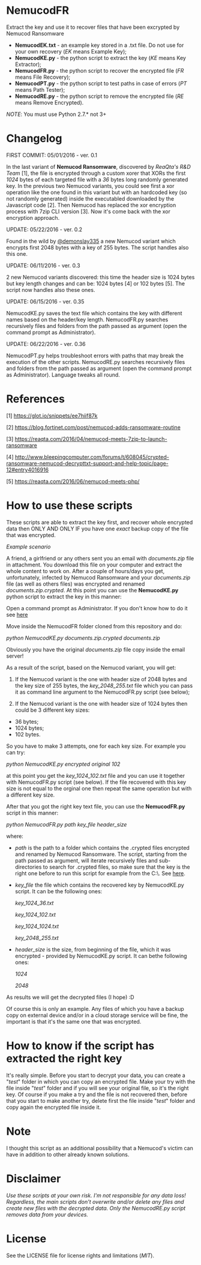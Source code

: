 # NemucodFR
Extract the key and use it to recover files that have been excrypted by Nemucod Ransomware

- **NemucodEK.txt** - an example key stored in a .txt file. Do not use for your own recovery (*EK* means Example Key);
- **NemucodKE.py** - the python script to extract the key (*KE* means Key Extractor);
- **NemucodFR.py** - the python script to recover the encrypted file (*FR* means File Recovery);
- **NemucodPT.py** - the python script to test paths in case of errors (*PT* means Path Tester);
- **NemucodRE.py** - the python script to remove the encrypted file (*RE* means Remove Encrypted).

*NOTE*: You must use Python 2.7.* not 3+

# Changelog

FIRST COMMIT: 05/01/2016 - ver. 0.1

In the last variant of **Nemucod Ransomware**, discovered by *ReaQta's R&D Team* [1], the file is encrypted through a custom xorer that XORs the first *1024* bytes of each targeted file with a *36* bytes long randomly generated key. In the previous two Nemucod variants, you could see first a xor operation like the one found in this variant but with an hardcoded key (so not randomly generated) inside the executabled downloaded by the Javascript code [2]. Then Nemucod has replaced the xor encryption process with 7zip CLI version [3]. Now it's come back with the xor encryption approach.

UPDATE: 05/22/2016 - ver. 0.2

Found in the wild by [@demonslay335](https://twitter.com/demonslay335) a new Nemucod variant which encrypts first 2048 bytes with a key of 255 bytes. The script handles also this one.

UPDATE: 06/11/2016 - ver. 0.3

2 new Nemucod variants discovered: this time the header size is 1024 bytes but key length changes and can be: 1024 bytes [4] or 102 bytes [5]. The script now handles also these ones.

UPDATE: 06/15/2016 - ver. 0.35

NemucodKE.py saves the text file which contains the key with different names based on the header/key length.
NemucodFR.py searches recursively files and folders from the path passed as argument (open the command prompt as Administrator).

UPDATE: 06/22/2016 - ver. 0.36

NemucodPT.py helps troubleshoot errors with paths that may break the execution of the other scripts.
NemucodRE.py searches recursively files and folders from the path passed as argument (open the command prompt as Administrator).
Language tweaks all round.

# References

[1] https://glot.io/snippets/ee7hiif87k

[2] https://blog.fortinet.com/post/nemucod-adds-ransomware-routine

[3] https://reaqta.com/2016/04/nemucod-meets-7zip-to-launch-ransomware

[4] http://www.bleepingcomputer.com/forums/t/608045/crypted-ransomware-nemucod-decrypttxt-support-and-help-topic/page-12#entry4016916

[5] https://reaqta.com/2016/06/nemucod-meets-php/

# How to use these scripts
These scripts are able to extract the key first, and recover whole encrypted data then ONLY AND ONLY IF you have one *exact* backup copy of the file that was encrypted.

_Example scenario_

A friend, a girlfriend or any others sent you an email with *documents.zip* file in attachment. You download this file on your computer and extract the whole content to work on. After a couple of hours/days you get, unfortunately, infected by Nemucod Ransomware and your *documents.zip* file (as well as others files) was encrypted and renamed *documents.zip.crypted*. At this point you can use the **NemucodKE.py** python script to extract the key in this manner:

Open a command prompt as Administrator. If you don't know how to do it see [here](https://technet.microsoft.com/en-us/library/cc947813(v=ws.10).aspx)

Move inside the NemucodFR folder cloned from this repository and do:

*python NemucodKE.py documents.zip.crypted documents.zip*

Obviously you have the original *documents.zip* file copy inside the email server!

As a result of the script, based on the Nemucod variant, you will get:

1) If the Nemucod variant is the one with header size of 2048 bytes and the key size of 255 bytes, the _key\_2048\_255.txt_ file which you can pass it as command line argument to the NemucodFR.py script (see below);

2) If the Nemucod variant is the one with header size of 1024 bytes then could be 3 different key sizes:
- 36 bytes;
- 1024 bytes;
- 102 bytes.

So you have to make 3 attempts, one for each key size.
For example you can try:

*python NemucodKE.py encrypted original 102*

at this point you get the _key\_1024\_102.txt_ file and you can use it together with NemucodFR.py script (see below). If the file recovered with this key size is not equal to the orginal one then repeat the same operation but with a different key size.


After that you got the right key text file, you can use the **NemucodFR.py** script in this manner:

*python NemucodFR.py path key_file header_size*

where:

- *path* is the path to a folder which contains the .crypted files encrypted and renamed by Nemucod Ransomware. The script, starting from the path passed as argument, will iterate recursively files and sub-directories to search for .crypted files, so make sure that the key is the right one before to run this script for example from the C:\\. See [here](https://github.com/Antelox/NemucodFR#how-to-know-if-the-script-has-extracted-the-right-key).
- *key_file* the file which contains the recovered key by NemucodKE.py script. It can be the following ones:
	
  _key\_1024\_36.txt_

	_key\_1024\_102.txt_
	
	_key\_1024\_1024.txt_
	
	_key\_2048\_255.txt_
	
- *header_size* is the size, from beginning of the file, which it was encrypted - provided by NemucodKE.py script. It can bethe following ones:

	_1024_
	
	_2048_

As results we will get the decrypted files (I hope) :D

Of course this is only an example. Any files of which you have a backup copy on external device and/or in a cloud storage service will be fine, the important is that it's the same one that was encrypted.

# How to know if the script has extracted the right key
It's really simple. Before you start to decrypt your data, you can create a "*test*" folder in which you can copy an encrypted file. Make your try with the file inside "*test*" folder and if you will see your original file, so it's the right key. Of course if you make a try and the file is not recovered then, before that you start to make another try, delete first the file inside "*test*" folder and copy again the encrypted file inside it.

# Note
I thought this script as an additional possibility that a Nemucod's victim can have in addition to other already known solutions.

# Disclaimer
*Use these scripts at your own risk. I'm not responsible for any data loss!
Regardless, the main scripts don't overwrite and/or delete any files and create new files with the decrypted data.
Only the NemucodRE.py script removes data from your devices.*

# License
See the LICENSE file for license rights and limitations (*MIT*).

